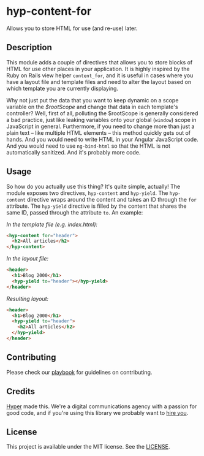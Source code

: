 # hyp-content-for

Allows you to store HTML for use (and re-use) later.

## Description

This module adds a couple of directives that allows you to store blocks of HTML
for use other places in your application. It is highly inspired by the Ruby on
Rails view helper `content_for`, and it is useful in cases where you have a
layout file and template files and need to alter the layout based on which
template you are currently displaying.

Why not just put the data that you want to keep dynamic on a scope variable on
the _$rootScope_ and change that data in each template's controller? Well, first
of all, polluting the $rootScope is generally considered a bad practice, just
like leaking variables onto your global (`window`) scope in JavaScript in
general. Furthermore, if you need to change more than just a plain text – like
multiple HTML elements – this method quickly gets out of hands. And you would
need to write HTML in your Angular JavaScript code. And you would need to use
`ng-bind-html` so that the HTML is not automatically sanitized. And it's
probably more code.

## Usage

So how do you actually use this thing? It's quite simple, actually! The module
exposes two directives, `hyp-content` and `hyp-yield`. The `hyp-content`
directive wraps around the content and takes an ID through the `for` attribute.
The `hyp-yield` directive is filled by the content that shares the same ID,
passed through the attribute `to`. An example:

_In the template file (e.g. index.html):_

```html
<hyp-content for="header">
  <h2>All articles</h2>
</hyp-content>
```

_In the layout file:_

```html
<header>
  <h1>Blog 2000</h1>
  <hyp-yield to="header"></hyp-yield>
</header>
```

_Resulting layout:_

```html
<header>
  <h1>Blog 2000</h1>
  <hyp-yield to="header">
    <h2>All articles</h2>
  </hyp-yield>
</header>
```

## Contributing

Please check our [playbook] for guidelines on contributing.

[playbook]: https://github.com/hyperoslo/playbook/blob/master/GIT_AND_GITHUB.md

## Credits

[Hyper] made this. We're a digital communications agency with a passion for good
code, and if you're using this library we probably want to [hire you].

[hyper]: http://hyper.no
[hire you]: http://www.hyper.no/jobs

## License

This project is available under the MIT license. See the [LICENSE].

[license]: https://github.com/hyperoslo/hyp-content-for-angular/blob/master/LICENSE.md
